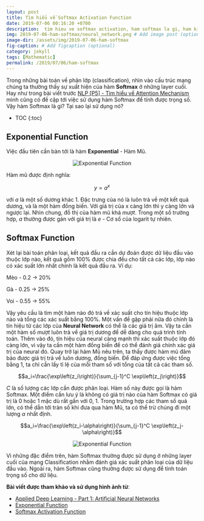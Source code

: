 ```yaml
---
layout: post
title: Tìm hiểu về Softmax Activation Function
date: 2019-07-06 00:16:20 +0700
description:  tim hieu ve softmax activation, ham softmax la gi, ham kich hoat softmax, tai sao su dung ham softmax
img: 2019-07-06-ham-softmax/neural_network.png # Add image post (optional)
image-dir: /assets/img/2019-07-06-ham-softmax
fig-caption: # Add figcaption (optional)
category: jekyll
tags: [Mathematic]
permalink: /2019/07/06/ham-softmax
---
```

Trong những bài toán về phân lớp (classification), nhìn vào cấu trúc mạng chúng ta thường thấy sự xuất hiện của hàm **Softmax** ở những layer cuối. Hay như trong bài viết trước [NLP [P5] - Tìm hiểu về Attention Mechanism]({{site.url}}/2019/07/05/ky-thuat-attention) mình cũng có đề cập tới việc sử dụng hàm Softmax để tính được trọng số. Vậy hàm Softmax là gì? Tại sao lại sử dụng nó?

* TOC
{:toc}

## Exponential Function

Việc đầu tiên cần bàn tới là hàm **Exponential** - Hàm Mũ.

<p align="center"><img alt="Exponential Function" src="{{page.image-dir}}/exp.gif"/></p>

Hàm mũ được định nghĩa: 

$$y=a^x$$ 

với $a$ là một số dương khác 1.
Đặc trưng của nó là luôn trả về một kết quả dương, và là một hàm đồng biến. Với giá trị của x càng lớn thì y càng lớn và ngược lại. Nhìn chung, đồ thị của hàm mũ khá *mượt*. Trong một số trường hợp, $a$ thường được gán với giá trị là $e$ - Cơ số của logarit tự nhiên.

## Softmax Function

Xét lại bài toán phân loại, kết quả đầu ra cần dự đoán được dữ liệu đầu vào thuộc lớp nào, kết quả gồm 100% được chia đều cho tất cả các lớp, lớp nào có xác suất lớn nhất chính là kết quả đầu ra.
Ví dụ:

Mèo - 0.2 -> 20%

Gà - 0.25 -> 25%

Voi - 0.55 -> 55%

Vậy yêu cầu là tìm một hàm nào đó trả về xác suất cho tín hiệu thuộc lớp nào và tổng các xác suất bằng 100%. Một vấn đề gặp phải nữa đó chính là tín hiệu từ các lớp của **Neural Network** có thể là các giá trị âm. Vậy ta cần một hàm số *mượt* luôn trả về giá trị dương để dễ dàng cho quá trình tính toán. Thêm vào đó, tín hiệu của neural càng mạnh thì xác suất thuộc lớp đó càng lớn, vì vậy ta cần một hàm đồng biến để có thể đánh giá chính xác giá trị của neural đó.
Quay trở lại hàm Mũ nêu trên, ta thấy được hàm mũ đảm bảo được giá trị trả về luôn dương, đồng biến. Để đáp ứng được việc tổng bằng 1, ta chỉ cần lấy tỉ lệ của mỗi tham số với tổng của tất cả các tham số.

$$a_i=\frac{\exp\left(z_i\right)}{\sum_{j-1}^C \exp\left(z_j\right)}$$

$C$ là số lượng các lớp cần được phân loại. Hàm số này được gọi là hàm Softmax. Một điểm cần lưu ý là không có giá trị nào của hàm Softmax có giá trị là 0 hoặc 1 mặc dù rất gần với 0, 1. Trong trường hợp các tham số quá lớn, có thể dẫn tới tràn số khi đưa qua hàm Mũ, ta có thể trừ chúng đi một lượng $\alpha$ nhất định.

$$a_i=\frac{\exp\left(z_i-\alpha\right)}{\sum_{j-1}^C \exp\left(z_j-\alpha\right)}$$

<p align="center"><img alt="Exponential Function" src="{{page.image-dir}}/softmax.png"/></p>

Vì những đặc điểm trên, hàm Softmax thường được sử dụng ở những layer cuối của mạng Classification nhằm đánh giá xác suất phân loại của dữ liệu đầu vào. Ngoài ra, hàm Softmax cũng thường được sử dụng để tính toán trọng số cho dữ liệu.

**Bài viết được tham khảo và sử dụng hình ảnh từ**:
* [Applied Deep Learning - Part 1: Artificial Neural Networks](https://towardsdatascience.com/applied-deep-learning-part-1-artificial-neural-networks-d7834f67a4f6)
* [Exponential Function](http://mathworld.wolfram.com/ExponentialFunction.html)
* [Softmax Activation Function](http://rinterested.github.io/statistics/softmax.html)